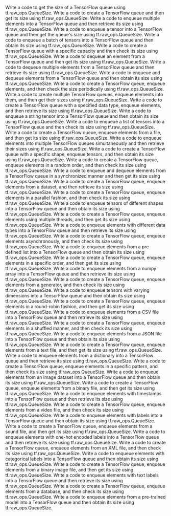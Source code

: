 Write a code to get the size of a TensorFlow queue using tf.raw_ops.QueueSize.
Write a code to create a TensorFlow queue and then get its size using tf.raw_ops.QueueSize.
Write a code to enqueue multiple elements into a TensorFlow queue and then retrieve its size using tf.raw_ops.QueueSize.
Write a code to enqueue a tensor into a TensorFlow queue and then get the queue's size using tf.raw_ops.QueueSize.
Write a code to enqueue a batch of tensors into a TensorFlow queue and then obtain its size using tf.raw_ops.QueueSize.
Write a code to create a TensorFlow queue with a specific capacity and then check its size using tf.raw_ops.QueueSize.
Write a code to dequeue an element from a TensorFlow queue and then get its size using tf.raw_ops.QueueSize.
Write a code to dequeue multiple elements from a TensorFlow queue and then retrieve its size using tf.raw_ops.QueueSize.
Write a code to enqueue and dequeue elements from a TensorFlow queue and then obtain its size using tf.raw_ops.QueueSize.
Write a code to create a TensorFlow queue, enqueue elements, and then check the size periodically using tf.raw_ops.QueueSize.
Write a code to create multiple TensorFlow queues, enqueue elements into them, and then get their sizes using tf.raw_ops.QueueSize.
Write a code to create a TensorFlow queue with a specified data type, enqueue elements, and then retrieve its size using tf.raw_ops.QueueSize.
Write a code to enqueue a string tensor into a TensorFlow queue and then obtain its size using tf.raw_ops.QueueSize.
Write a code to enqueue a list of tensors into a TensorFlow queue and then check its size using tf.raw_ops.QueueSize.
Write a code to create a TensorFlow queue, enqueue elements from a file, and then get its size using tf.raw_ops.QueueSize.
Write a code to enqueue elements into multiple TensorFlow queues simultaneously and then retrieve their sizes using tf.raw_ops.QueueSize.
Write a code to create a TensorFlow queue with a specific shape, enqueue tensors, and then obtain its size using tf.raw_ops.QueueSize.
Write a code to create a TensorFlow queue, enqueue elements in a random order, and then check its size using tf.raw_ops.QueueSize.
Write a code to enqueue and dequeue elements from a TensorFlow queue in a synchronized manner and then get its size using tf.raw_ops.QueueSize.
Write a code to create a TensorFlow queue, enqueue elements from a dataset, and then retrieve its size using tf.raw_ops.QueueSize.
Write a code to create a TensorFlow queue, enqueue elements in a parallel fashion, and then check its size using tf.raw_ops.QueueSize.
Write a code to enqueue tensors of different shapes into a TensorFlow queue and then obtain its size using tf.raw_ops.QueueSize.
Write a code to create a TensorFlow queue, enqueue elements using multiple threads, and then get its size using tf.raw_ops.QueueSize.
Write a code to enqueue elements with different data types into a TensorFlow queue and then retrieve its size using tf.raw_ops.QueueSize.
Write a code to create a TensorFlow queue, enqueue elements asynchronously, and then check its size using tf.raw_ops.QueueSize.
Write a code to enqueue elements from a pre-defined list into a TensorFlow queue and then obtain its size using tf.raw_ops.QueueSize.
Write a code to create a TensorFlow queue, enqueue elements in a specific order, and then get its size using tf.raw_ops.QueueSize.
Write a code to enqueue elements from a numpy array into a TensorFlow queue and then retrieve its size using tf.raw_ops.QueueSize.
Write a code to create a TensorFlow queue, enqueue elements from a generator, and then check its size using tf.raw_ops.QueueSize.
Write a code to enqueue tensors with varying dimensions into a TensorFlow queue and then obtain its size using tf.raw_ops.QueueSize.
Write a code to create a TensorFlow queue, enqueue elements in a round-robin fashion, and then get its size using tf.raw_ops.QueueSize.
Write a code to enqueue elements from a CSV file into a TensorFlow queue and then retrieve its size using tf.raw_ops.QueueSize.
Write a code to create a TensorFlow queue, enqueue elements in a shuffled manner, and then check its size using tf.raw_ops.QueueSize.
Write a code to enqueue elements from a JSON file into a TensorFlow queue and then obtain its size using tf.raw_ops.QueueSize.
Write a code to create a TensorFlow queue, enqueue elements from a text file, and then get its size using tf.raw_ops.QueueSize.
Write a code to enqueue elements from a dictionary into a TensorFlow queue and then retrieve its size using tf.raw_ops.QueueSize.
Write a code to create a TensorFlow queue, enqueue elements in a specific pattern, and then check its size using tf.raw_ops.QueueSize.
Write a code to enqueue elements from an image dataset into a TensorFlow queue and then obtain its size using tf.raw_ops.QueueSize.
Write a code to create a TensorFlow queue, enqueue elements from a binary file, and then get its size using tf.raw_ops.QueueSize.
Write a code to enqueue elements with timestamps into a TensorFlow queue and then retrieve its size using tf.raw_ops.QueueSize.
Write a code to create a TensorFlow queue, enqueue elements from a video file, and then check its size using tf.raw_ops.QueueSize.
Write a code to enqueue elements with labels into a TensorFlow queue and then obtain its size using tf.raw_ops.QueueSize.
Write a code to create a TensorFlow queue, enqueue elements from a sound file, and then get its size using tf.raw_ops.QueueSize.
Write a code to enqueue elements with one-hot encoded labels into a TensorFlow queue and then retrieve its size using tf.raw_ops.QueueSize.
Write a code to create a TensorFlow queue, enqueue elements from an XML file, and then check its size using tf.raw_ops.QueueSize.
Write a code to enqueue elements with categorical labels into a TensorFlow queue and then obtain its size using tf.raw_ops.QueueSize.
Write a code to create a TensorFlow queue, enqueue elements from a binary image file, and then get its size using tf.raw_ops.QueueSize.
Write a code to enqueue elements with text labels into a TensorFlow queue and then retrieve its size using tf.raw_ops.QueueSize.
Write a code to create a TensorFlow queue, enqueue elements from a database, and then check its size using tf.raw_ops.QueueSize.
Write a code to enqueue elements from a pre-trained model into a TensorFlow queue and then obtain its size using tf.raw_ops.QueueSize.